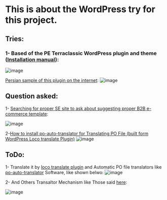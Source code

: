 # This is about the WordPress try for this project.
## Tries:

### 1- Based of the PE Terraclassic WordPress plugin and theme ([Installation manual](https://www.pixelemu.com/documentation/wordpress-themes/pe-terraclassic-wordpress-theme-manual)):
![image](https://user-images.githubusercontent.com/6679151/117474053-d7b31300-af6f-11eb-8bff-90e369b87846.png)

[Persian sample of this plugin  on the internet](https://www.varamarz.com/):
![image](https://user-images.githubusercontent.com/6679151/117474269-03ce9400-af70-11eb-82c6-5ecd636af184.png)


## Question asked:

1- [Searching for proper SE site to ask about suggesting proper B2B e-commerce template](https://wordpress.meta.stackexchange.com/questions/4741/searching-for-proper-se-site-to-ask-about-suggesting-proper-b2b-e-commerce-templ):

![image](https://user-images.githubusercontent.com/6679151/117473684-77bc6c80-af6f-11eb-9289-ea8b980f6df0.png)

2-[How to install po-auto-translator for Translating PO File (built form WordPress Loco translate Plugin)](https://askubuntu.com/questions/1336763/how-to-install-po-auto-translator-for-translating-po-file-built-form-wordpress)
![image](https://user-images.githubusercontent.com/6679151/117473313-0f6d8b00-af6f-11eb-851a-5b51d8409db1.png)


## ToDo:

1- Translate it by [loco translate plugin][1] and Automatic PO file translators like [po-auto-translator](https://sourceforge.net/p/po-auto-tran) Software, like shown belwo:
![image](https://user-images.githubusercontent.com/6679151/117475808-bb17da80-af71-11eb-80a5-87fb4e436651.png)

2- And Others Transaltor Mechanism like Those said [here](https://make.wordpress.org/polyglots/handbook/translating/glotpress-translate-wordpress-org/tools/):

![image](https://user-images.githubusercontent.com/6679151/117488429-a2afbc00-af81-11eb-8906-b4fae65eb7e9.png)


  [1]: https://localise.biz/wordpress/plugin
